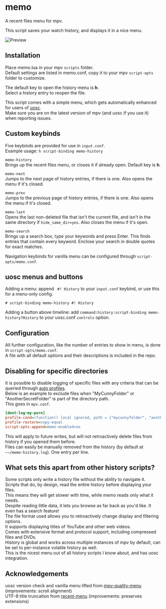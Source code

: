 # memo
A recent files menu for mpv.

This script saves your watch history, and displays it in a nice menu.

![Preview](https://user-images.githubusercontent.com/42466980/236659593-59d6b517-c560-4a2f-b30c-cb8daf7050e2.png)

## Installation
Place memo.lua in your mpv `scripts` folder.  
Default settings are listed in memo.conf, copy it to your mpv `script-opts` folder to customize.

The default key to open the history menu is **h**.  
Select a history entry to reopen the file.

This script comes with a simple menu, which gets automatically enhanced for users of [uosc](https://github.com/tomasklaen/uosc).  
Make sure you are on the latest version of mpv (and uosc if you use it) when reporting issues.

## Custom keybinds
Five keybinds are provided for use in `input.conf`.  
Example usage: `h script-binding memo-history`

`memo-history`  
Brings up the recent files menu, or closes it if already open. Default key is **h**.

`memo-next`  
Jumps to the next page of history entries, if there is one. Also opens the menu if it's closed.

`memo-prev`  
Jumps to the previous page of history entries, if there is one. Also opens the menu if it's closed.

`memo-last`  
Opens the last non-deleted file that isn't the current file, and isn't in the same directory if `hide_same_dir=yes`. Also closes the menu if it's open.

`memo-search`  
Brings up a search box, type your keywords and press Enter. This finds entries that contain every keyword. Enclose your search in double quotes for exact matches.

Navigation keybinds for vanilla menu can be configured through `script-opts/memo.conf`.

## uosc menus and buttons
Adding a menu: append ` #! History` to your `input.conf` keybind, or use this for a menu-only config.
```
# script-binding memo-history #! History
```

Adding a button above timeline: add `command:history:script-binding memo-history?History` to your uosc.conf `controls` option.

## Configuration
All further configuration, like the number of entries to show in menu, is done in `script-opts/memo.conf`.  
A file with all default options and their descriptions is included in the repo.

## Disabling for specific directories
It is possible to disable logging of specific files with any criteria that can be queried through [auto profiles](https://mpv.io/manual/master/#conditional-auto-profiles).  
Below is an example to exclude files when "MyCunnyFolder" or "AnotherSecretFolder" is part of the directory path.  
This goes in `mpv.conf`.
```ini
[dont-log-my-porn]
profile-cond=(function() local ignored, path = {"mycunnyfolder", "anothersecretfolder"}, get("path", "") path = (path:find("^%a[%w.+-]-:[/?]") and path or require "mp.utils".join_path(get("working-directory", ""), path)):sub(1, -get("filename", ""):len()-1):lower() for _, ig in ipairs(ignored) do if path:find(ig, 1, true) then return true end end end)()
profile-restore=copy-equal
script-opts-append=memo-enabled=no
```
This will apply to future writes, but will not retroactively delete files from history if you opened them before.  
Files can easily be manually removed from the history (by default at `~~/memo-history.log`). One entry per line.

## What sets this apart from other history scripts?
Some scripts only write a history file without the ability to navigate it.  
Scripts that do, by design, read the entire history before displaying your files.  
This means they will get slower with time, while memo reads only what it needs.  
Despite reading little data, it lets you browse as far back as you'd like. It even has a search feature!  
The file format used allows you to retroactively change display and filtering options.  
It supports displaying titles of YouTube and other web videos.  
Comes with extensive format and protocol support, including compressed files and DVDs.  
History is global and works across multiple instances of mpv by default, can be set to per-instance volatile history as well.  
This is the nicest menu out of all history scripts I know about, and has uosc integration.

## Acknowledgements
uosc version check and vanilla menu lifted from [mpv-quality-menu](https://github.com/christoph-heinrich/mpv-quality-menu) (improvements: scroll alignment)  
UTF-8 title truncation from [recent-menu](https://github.com/natural-harmonia-gropius/recent-menu) (improvements: preserves extensions)
